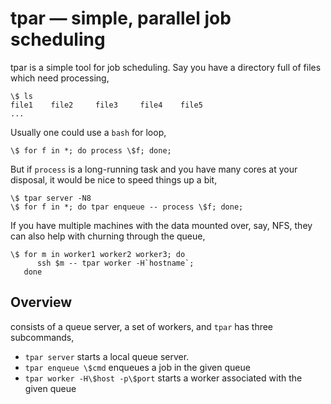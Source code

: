 # tpar — simple, parallel job scheduling

tpar is a simple tool for job scheduling. Say you have a directory
full of files which need processing,

    \$ ls
    file1    file2     file3     file4    file5
    ...

Usually one could use a `bash` for loop,

    \$ for f in *; do process \$f; done;

But if `process` is a long-running task and you have many cores at
your disposal, it would be nice to speed things up a bit,

    \$ tpar server -N8
    \$ for f in *; do tpar enqueue -- process \$f; done;

If you have multiple machines with the data mounted over, say, NFS,
they can also help with churning through the queue,

    \$ for m in worker1 worker2 worker3; do
          ssh $m -- tpar worker -H`hostname`;
       done

## Overview

 consists of a queue server, a set of workers, and 
`tpar` has three subcommands,

  * `tpar server` starts a local queue server.
  * `tpar enqueue \$cmd` enqueues a job in the given queue
  * `tpar worker -H\$host -p\$port` starts a worker associated with
    the given queue
    
